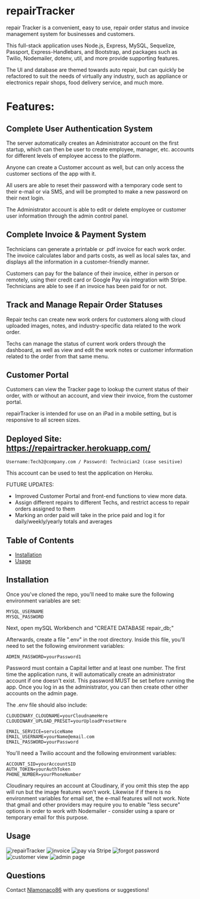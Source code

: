 # repairTracker

repair Tracker is a convenient, easy to use, repair order status and invoice management system for businesses and customers.

This full-stack application uses Node.js, Express, MySQL, Sequelize, Passport, Express-Handlebars, and Bootstrap, and packages such as Twilio, Nodemailer, dotenv, util, and more provide supporting features.

The UI and database are themed towards auto repair, but can quickly be refactored to suit the needs of virtually any industry, such as appliance or electronics repair shops, food delivery service, and much more. 

# Features:

## Complete User Authentication System

The server automatically creates an Administrator account on the first startup, which can then be user to create employee, manager, etc. accounts for different levels of employee access to the platform.

Anyone can create a Customer account as well, but can only access the customer sections of the app with it. 

All users are able to reset their password with a temporary code sent to their e-mail or via SMS, and will be prompted to make a new password on their next login.

The Administrator account is able to edit or delete employee or customer user information through the admin control panel. 

## Complete Invoice & Payment System

Technicians can generate a printable or .pdf invoice for each work order. The invoice calculates labor and parts costs, as well as local sales tax, and displays all the information in a customer-friendly manner.  

Customers can pay for the balance of their invoice, either in person or remotely, using their credit card or Google Pay via integration with Stripe. Technicians are able to see if an invoice has been paid for or not. 

## Track and Manage Repair Order Statuses

Repair techs can create new work orders for customers along with cloud uploaded images, notes, and industry-specific data related to the work order. 

Techs can manage the status of current work orders through the dashboard, as well as view and edit the work notes or customer information related to the order from that same menu. 
 

## Customer Portal

Customers can view the Tracker page to lookup the current status of their order, with or without an account, and view their invoice, from the customer portal.  

repairTracker is intended for use on an iPad in a mobile setting, but is responsive to all screen sizes. 

## Deployed Site: https://repairtracker.herokuapp.com/
```
Username:Tech2@company.com / Password: Technician2 (case sesitive)
```
This account can be used to test the application on Heroku. 

FUTURE UPDATES: 
- Improved Customer Portal and front-end functions to view more data. 
- Assign different repairs to different Techs, and restrict access to repair orders assigned to them
- Marking an order paid will take in the price paid and log it for daily/weekly/yearly totals and averages 

## Table of Contents

* [Installation](#installation)
* [Usage](#usage)

## Installation

Once you've cloned the repo, you'll need to make sure the following environment variables are set:

```
MYSQL_USERNAME
MYSQL_PASSWORD
```

Next, open mySQL Workbench and "CREATE DATABASE repair_db;"

Afterwards, create a file ".env" in the root directory. Inside this file, you'll need to set the following environment variables:

```
ADMIN_PASSWORD=yourPassword1
```
Password must contain a Capital letter and at least one number. The first time the application runs, it will automatically create an administrator account if one doesn't exist. This password MUST be set before running the app. Once you log in as the administrator, you can then create other other accounts on the admin page.

The .env file should also include:
```
CLOUDINARY_CLOUDNAME=yourCloudnameHere
CLOUDINARY_UPLOAD_PRESET=yourUploadPresetHere

EMAIL_SERVICE=serviceName
EMAIL_USERNAME=yourName@email.com
EMAIL_PASSWORD=yourPassword
```

You'll need a Twilio account and the following environment variables:
```
ACCOUNT_SID=yourAccountSID
AUTH_TOKEN=yourAuthToken
PHONE_NUMBER=yourPhoneNumber
```

Cloudinary requires an account at Cloudinary, if you omit this step the app will run but the image features won't work. Likewise if if there is no environment variables for email set, the e-mail features will not work. Note that gmail and other providers may require you to enable "less secure" options in order to work with Nodemailer - consider using a spare or temporary email for this purpose. 

## Usage
![repairTracker](./views/assets/screenshot.png) 
![invoice](./views/assets/screenshot4.png) 
![pay via Stripe](./views/assets/screenshot9.png) 
![forgot password](./views/assets/screenshot7.png) 
![customer view](./views/assets/screenshot3.png) 
![admin page](./views/assets/screenshot8.png) 

## Questions

Contact [Nlamonaco86](mailto:nlamonaco86@gmail.com) with any questions or suggestions!
